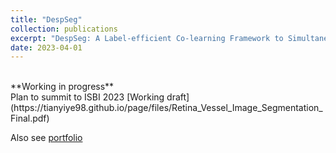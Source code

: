 ```yaml
---
title: "DespSeg"
collection: publications
excerpt: "DespSeg: A Label-efficient Co-learning Framework to Simultaneously Reduce Speckle Noise and Segment Retinal Layers for Visible Light Oct Image"
date: 2023-04-01
---
```

<br/>
**Working in progress**
<br/>
Plan to summit to ISBI 2023
[Working draft](https://tianyiye98.github.io/page/files/Retina_Vessel_Image_Segmentation_Final.pdf)

Also see [portfolio](https://tianyiye98.github.io/page/portfolio/DespSeg)
